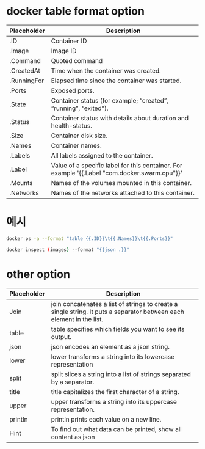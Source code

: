 # docker table format option

| Placeholder 	| Description                                                                                   	|
|-------------	|-----------------------------------------------------------------------------------------------	|
| .ID         	| Container ID                                                                                  	|
| .Image      	| Image ID                                                                                      	|
| .Command    	| Quoted command                                                                                	|
| .CreatedAt  	| Time when the container was created.                                                          	|
| .RunningFor 	| Elapsed time since the container was started.                                                 	|
| .Ports      	| Exposed ports.                                                                                	|
| .State      	| Container status (for example; “created”, “running”, “exited”).                               	|
| .Status     	| Container status with details about duration and health-status.                               	|
| .Size       	| Container disk size.                                                                          	|
| .Names      	| Container names.                                                                              	|
| .Labels     	| All labels assigned to the container.                                                         	|
| .Label      	| Value of a specific label for this container. For example '{{.Label "com.docker.swarm.cpu"}}' 	|
| .Mounts     	| Names of the volumes mounted in this container.                                               	|
| .Networks   	| Names of the networks attached to this container.                                             	|

# 예시

``` bash
docker ps -a --format "table {{.ID}}\t{{.Names}}\t{{.Ports}}"
``` 

``` bash
docker inspect (images) --format "{{json .}}"
```

# other option


| Placeholder 	| Description                                                                                   	|
|-------------	|-----------------------------------------------------------------------------------------------	|
| Join          | join concatenates a list of strings to create a single string. It puts a separator between each element in the list.|
| table         | table specifies which fields you want to see its output.|
| json          | json encodes an element as a json string.|
| lower         | lower transforms a string into its lowercase representation |
| split         |  split slices a string into a list of strings separated by a separator.|
| title         | title capitalizes the first character of a string.|
| upper         | upper transforms a string into its uppercase representation.|
| println       | println prints each value on a new line.|
| Hint          | To find out what data can be printed, show all content as json|